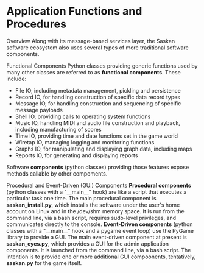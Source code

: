 # Application Functions and Procedures
Overview
Along with its message-based services layer, the Saskan software ecosystem also uses several types of more traditional software components.

 Functional Components
Python classes providing generic functions used by many other classes are referred to as **functional components**. These include:
 * File IO, including metadata management, pickling and persistence
 * Record IO, for handling construction of specific data record types
 * Message IO, for handling construction and sequencing of specific message payloads
 * Shell IO, providing calls to operating system functions
 * Music IO, handling MIDI and audio file construction and playback, including manufacturing of scores
 * Time IO, providing time and date functions set in the game world
 * Wiretap IO, managing logging and monitoring functions
 * Graphs IO, for manipulating and displaying graph data, including maps
 * Reports IO, for generating and displaying reports


Software **components** (python classes) providing those features expose methods callable by other compoments.


 Procedural and Event-Driven (GUI) Components
**Procedural components** (python classes with a "\_\_main\_\_" hook) are like a script that executes a particular task one time. The main procedural component is **saskan\_install.py**, which installs the software under the user's home account on Linux and in the /dev/shm memory space. It is run from the command line, via a bash script, requires sudo-level privileges, and communicates directly to the console.
 **Event-Driven components** (python classes with a "\_\_main\_\_" hook and a pygame event loop) use the PyGame library to provide a GUI. The main event-driven component at present is **saskan\_eyes.py**, which provides a GUI for the admin application components. It is launched from the command line, via a bash script. The intention is to provide one or more additional GUI compoonents, tentatively, **saskan.py** for the game itself.




